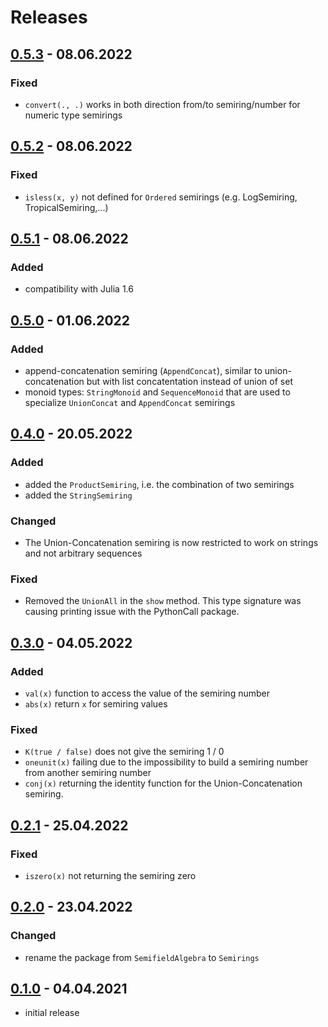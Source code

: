 # Releases

## [0.5.3](https://github.com/FAST-ASR/Semirings.jl/releases/tag/v0.5.3) - 08.06.2022
### Fixed
- `convert(., .)` works in both direction from/to semiring/number for
  numeric type semirings

## [0.5.2](https://github.com/FAST-ASR/Semirings.jl/releases/tag/v0.5.2) - 08.06.2022
### Fixed
- `isless(x, y)` not defined for `Ordered` semirings (e.g. LogSemiring, TropicalSemiring,...)

## [0.5.1](https://github.com/FAST-ASR/Semirings.jl/releases/tag/v0.5.1) - 08.06.2022
### Added
- compatibility with Julia 1.6

## [0.5.0](https://github.com/FAST-ASR/Semirings.jl/releases/tag/v0.5.0) - 01.06.2022
### Added
- append-concatenation semiring (`AppendConcat`), similar to
  union-concatenation but with list concatentation instead of union
  of set
- monoid types: `StringMonoid` and `SequenceMonoid` that are used to
  specialize `UnionConcat` and `AppendConcat` semirings

## [0.4.0](https://github.com/FAST-ASR/Semirings.jl/releases/tag/v0.4.0) - 20.05.2022
### Added
- added the `ProductSemiring`, i.e. the combination of two semirings
- added the `StringSemiring`
### Changed
- The Union-Concatenation semiring is now restricted to work on strings
  and not arbitrary sequences
### Fixed
- Removed the `UnionAll` in the `show` method. This type signature was
  causing printing issue with the PythonCall package.

## [0.3.0](https://github.com/FAST-ASR/Semirings.jl/releases/tag/v0.3.0) - 04.05.2022
### Added
- `val(x)` function to access the value of the semiring number
- `abs(x)` return `x` for semiring values

### Fixed
- `K(true / false)` does not give the semiring 1 / 0
- `oneunit(x)` failing due to the impossibility to build
  a semiring number from another semiring number
- `conj(x)` returning the identity function for the Union-Concatenation
  semiring.

## [0.2.1](https://github.com/FAST-ASR/Semirings.jl/releases/tag/v0.2.1) - 25.04.2022
### Fixed
- `iszero(x)` not returning the semiring zero

## [0.2.0](https://github.com/FAST-ASR/Semirings.jl/releases/tag/v0.2.0) - 23.04.2022
### Changed
- rename the package from `SemifieldAlgebra` to `Semirings`

## [0.1.0](https://github.com/FAST-ASR/Semirings.jl/releases/tag/v0.1.0) - 04.04.2021
- initial release
